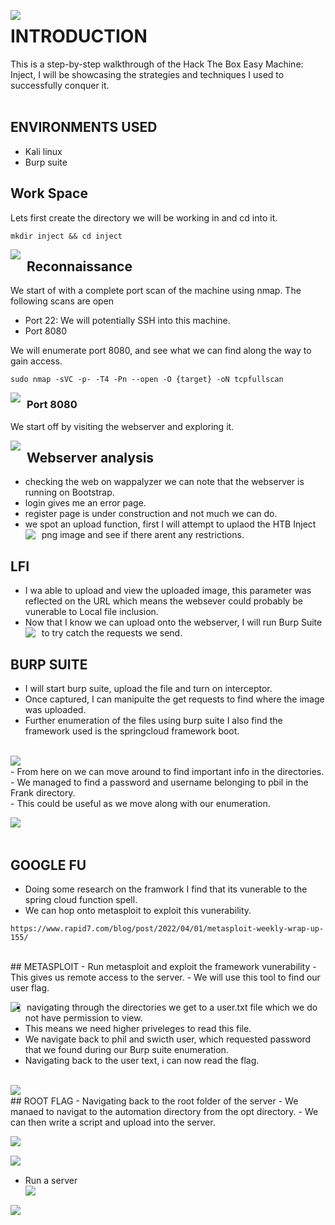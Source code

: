 <img src="https://imgur.com/qbGYyhh.png"
     style="float: left; margin-right: 10px;" />

# INTRODUCTION
This is a step-by-step walkthrough of the Hack The Box Easy Machine: Inject, I will be showcasing the strategies and techniques I used to successfully conquer it.<br/>
<br />

## ENVIRONMENTS USED
- Kali linux</b> 
- Burp suite

## Work Space
Lets first create the directory we will be working in and cd into it.
```
mkdir inject && cd inject
```
<img src="https://imgur.com/pJaYMhJ.png"
     style="float: left; margin-right: 10px;" />

## Reconnaissance
We start of with a complete port scan of the machine using nmap. The following scans are open
- Port 22: We will potentially SSH into this machine. 
- Port 8080

We will enumerate port 8080, and see what we can find along the way to gain access.

```
sudo nmap -sVC -p- -T4 -Pn --open -O {target} -oN tcpfullscan
```
<img src="https://imgur.com/ukTWtoH.png"
     style="float: left; margin-right: 10px;" />

### Port 8080
We start off by visiting the webserver and exploring it. 

<img src="https://imgur.com/LomWQ2w.png"
     style="float:  left; margin-right: 10px;" />
     
## Webserver analysis  
- checking the web on wappalyzer we can note that the webserver is running on Bootstrap. 
- login gives me an error page.
- register page is under construction and not much we can do.   
- we spot an upload function, first I will attempt to uplaod the HTB Inject png image and see if there arent any restrictions. 
<img src="https://imgur.com/drfEhS9.png"
     style="float: left; margin-right:10px;"  />
  
## LFI
- I wa able to upload and view the uploaded image, this parameter was reflected on the URL which means the websever could probably be vunerable to Local file inclusion. 
- Now that I know we can upload onto the webserver, I will run Burp Suite to try catch the requests we send. 
<img src="https://imgur.com/WqErkDX.png"
     style="float: left; margin-right:10px;" />
  
## BURP SUITE
- I will start burp suite, upload the file and turn on interceptor. 
- Once captured, I can manipulte the get requests to find where the image was uploaded. 
- Further enumeration of the files using burp suite I also find the framework used is the springcloud framework boot. 
<br/>
<img src="https://imgur.com/x1Lkt9I.png"
     style="float: left; margin-right:10px;" />
<br/>
- From here on we can move around to find important info in the directories. <br/>
- We managed to find a password and username belonging to pbil in the Frank directory. <br/> 
- This could be useful as we move along with our enumeration. <br/>

<img src="https://imgur.com/xBK3fHi.png"
     style="float: left; margin-right:10px" />     
<br/>

## GOOGLE FU
- Doing some research on the framwork I find that its vunerable to the spring cloud function spell. <br/>
- We can hop onto metasploit to exploit this vunerability. <br/>

```
https://www.rapid7.com/blog/post/2022/04/01/metasploit-weekly-wrap-up-155/
```
<br/>
## METASPLOIT
- Run metasploit and exploit the framework vunerability
- This gives us remote access to the server. 
- We will use this tool to find our user flag. 

<img src="https://imgur.com/3UpHmN0.png"
     style="float: left; margin-right:10px;" />

- navigating through the directories we get to a user.txt file which we do not have permission to view. 
- This means we need higher priveleges to read this file. 
- We navigate back to phil and swicth user, which requested password that we found during our Burp suite enumeration. 
- Navigating back to the user text, i can now read the flag. 

 <br/>
<img src="https://imgur.com/uoielW3.png"
     style="float: left; margin-right:10px;" />
 
  <br/>
## ROOT FLAG
- Navigating back to the root folder of the server
- We manaed to navigat to the automation directory from the opt directory. 
- We can then write a script and upload into the server. 

<img src="https://imgur.com/Vgm4n8g.png"
     style="float: left; margin-right:10px;" />
     
<br/>
 
<img src="https://imgur.com/QWIJPvB.png"
     style="float: left; margin-right:10px;" />
 <br/>
- Run a server  
<img src="https://imgur.com/9kLQ7yG.png"
     style="float: left; margin-right:10px;" />
     
 <br/>
<img src="https://imgur.com/ovtyJFR"
     style="float: left; margin-right:10px;" />
     
  <br/>
<img src=""
     style="float: left; margin-right:10px;" />
 


































